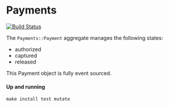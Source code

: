 # Payments

[![Build Status](https://github.com/RailsEventStore/cqrs-es-sample-with-res/workflows/payments/badge.svg)](https://github.com/RailsEventStore/cqrs-es-sample-with-res/actions/workflows/payments.yml)

The `Payments::Payment` aggregate manages the following states:

- authorized
- captured
- released

This Payment object is fully event sourced.

#### Up and running

```
make install test mutate
```
